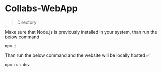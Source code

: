 # Collabs-WebApp

>Directory

Make sure that Node.js is previously installed in your system, than run the below command

```console
npm i
```

Than run the below command and the website will be locally hosted ✅

```console
npm run dev
```